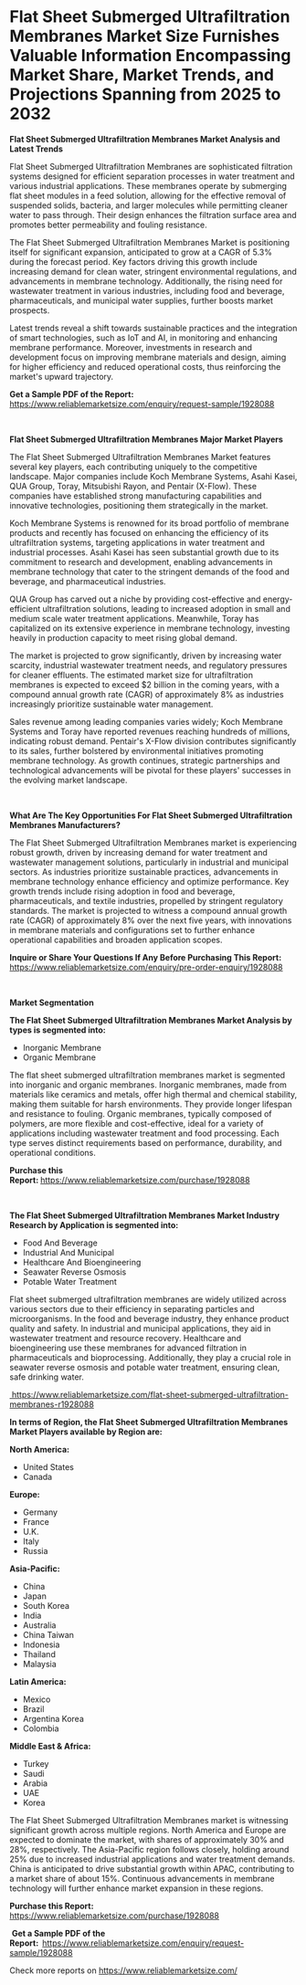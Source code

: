 <p><h1>Flat Sheet Submerged Ultrafiltration Membranes Market Size Furnishes Valuable Information Encompassing Market Share, Market Trends, and Projections Spanning from 2025 to 2032</h1></p><p><strong>Flat Sheet Submerged Ultrafiltration Membranes Market Analysis and Latest Trends</strong></p>
<p><p>Flat Sheet Submerged Ultrafiltration Membranes are sophisticated filtration systems designed for efficient separation processes in water treatment and various industrial applications. These membranes operate by submerging flat sheet modules in a feed solution, allowing for the effective removal of suspended solids, bacteria, and larger molecules while permitting cleaner water to pass through. Their design enhances the filtration surface area and promotes better permeability and fouling resistance.</p><p>The Flat Sheet Submerged Ultrafiltration Membranes Market is positioning itself for significant expansion, anticipated to grow at a CAGR of 5.3% during the forecast period. Key factors driving this growth include increasing demand for clean water, stringent environmental regulations, and advancements in membrane technology. Additionally, the rising need for wastewater treatment in various industries, including food and beverage, pharmaceuticals, and municipal water supplies, further boosts market prospects. </p><p>Latest trends reveal a shift towards sustainable practices and the integration of smart technologies, such as IoT and AI, in monitoring and enhancing membrane performance. Moreover, investments in research and development focus on improving membrane materials and design, aiming for higher efficiency and reduced operational costs, thus reinforcing the market's upward trajectory.</p></p>
<p><strong>Get a Sample PDF of the Report:&nbsp;</strong> <a href="https://www.reliablemarketsize.com/enquiry/request-sample/1928088?utm_campaign=2457&utm_medium=2&utm_source=Github&utm_content=ia&utm_term=29032025&utm_id=flat-sheet-submerged-ultrafiltration-membranes">https://www.reliablemarketsize.com/enquiry/request-sample/1928088</a></p>
<p>&nbsp;</p>
<p><strong>Flat Sheet Submerged Ultrafiltration Membranes Major Market Players</strong></p>
<p><p>The Flat Sheet Submerged Ultrafiltration Membranes Market features several key players, each contributing uniquely to the competitive landscape. Major companies include Koch Membrane Systems, Asahi Kasei, QUA Group, Toray, Mitsubishi Rayon, and Pentair (X-Flow). These companies have established strong manufacturing capabilities and innovative technologies, positioning them strategically in the market.</p><p>Koch Membrane Systems is renowned for its broad portfolio of membrane products and recently has focused on enhancing the efficiency of its ultrafiltration systems, targeting applications in water treatment and industrial processes. Asahi Kasei has seen substantial growth due to its commitment to research and development, enabling advancements in membrane technology that cater to the stringent demands of the food and beverage, and pharmaceutical industries.</p><p>QUA Group has carved out a niche by providing cost-effective and energy-efficient ultrafiltration solutions, leading to increased adoption in small and medium scale water treatment applications. Meanwhile, Toray has capitalized on its extensive experience in membrane technology, investing heavily in production capacity to meet rising global demand.</p><p>The market is projected to grow significantly, driven by increasing water scarcity, industrial wastewater treatment needs, and regulatory pressures for cleaner effluents. The estimated market size for ultrafiltration membranes is expected to exceed $2 billion in the coming years, with a compound annual growth rate (CAGR) of approximately 8% as industries increasingly prioritize sustainable water management.</p><p>Sales revenue among leading companies varies widely; Koch Membrane Systems and Toray have reported revenues reaching hundreds of millions, indicating robust demand. Pentair's X-Flow division contributes significantly to its sales, further bolstered by environmental initiatives promoting membrane technology. As growth continues, strategic partnerships and technological advancements will be pivotal for these players' successes in the evolving market landscape.</p></p>
<p>&nbsp;</p>
<p><strong>What Are The Key Opportunities For Flat Sheet Submerged Ultrafiltration Membranes Manufacturers?</strong></p>
<p><p>The Flat Sheet Submerged Ultrafiltration Membranes market is experiencing robust growth, driven by increasing demand for water treatment and wastewater management solutions, particularly in industrial and municipal sectors. As industries prioritize sustainable practices, advancements in membrane technology enhance efficiency and optimize performance. Key growth trends include rising adoption in food and beverage, pharmaceuticals, and textile industries, propelled by stringent regulatory standards. The market is projected to witness a compound annual growth rate (CAGR) of approximately 8% over the next five years, with innovations in membrane materials and configurations set to further enhance operational capabilities and broaden application scopes.</p></p>
<p><strong>Inquire or Share Your Questions If Any Before Purchasing This Report:</strong> <a href="https://www.reliablemarketsize.com/enquiry/pre-order-enquiry/1928088?utm_campaign=2457&utm_medium=2&utm_source=Github&utm_content=ia&utm_term=29032025&utm_id=flat-sheet-submerged-ultrafiltration-membranes">https://www.reliablemarketsize.com/enquiry/pre-order-enquiry/1928088</a></p>
<p>&nbsp;</p>
<p><strong>Market Segmentation</strong></p>
<p><strong>The Flat Sheet Submerged Ultrafiltration Membranes Market Analysis by types is segmented into:</strong></p>
<p><ul><li>Inorganic Membrane</li><li>Organic Membrane</li></ul></p>
<p><p>The flat sheet submerged ultrafiltration membranes market is segmented into inorganic and organic membranes. Inorganic membranes, made from materials like ceramics and metals, offer high thermal and chemical stability, making them suitable for harsh environments. They provide longer lifespan and resistance to fouling. Organic membranes, typically composed of polymers, are more flexible and cost-effective, ideal for a variety of applications including wastewater treatment and food processing. Each type serves distinct requirements based on performance, durability, and operational conditions.</p></p>
<p><strong>Purchase this Report:&nbsp;</strong><a href="https://www.reliablemarketsize.com/purchase/1928088?utm_campaign=2457&utm_medium=2&utm_source=Github&utm_content=ia&utm_term=29032025&utm_id=flat-sheet-submerged-ultrafiltration-membranes">https://www.reliablemarketsize.com/purchase/1928088</a></p>
<p>&nbsp;</p>
<p><strong>The Flat Sheet Submerged Ultrafiltration Membranes Market Industry Research by Application is segmented into:</strong></p>
<p><ul><li>Food And Beverage</li><li>Industrial And Municipal</li><li>Healthcare And Bioengineering</li><li>Seawater Reverse Osmosis</li><li>Potable Water Treatment</li></ul></p>
<p><p>Flat sheet submerged ultrafiltration membranes are widely utilized across various sectors due to their efficiency in separating particles and microorganisms. In the food and beverage industry, they enhance product quality and safety. In industrial and municipal applications, they aid in wastewater treatment and resource recovery. Healthcare and bioengineering use these membranes for advanced filtration in pharmaceuticals and bioprocessing. Additionally, they play a crucial role in seawater reverse osmosis and potable water treatment, ensuring clean, safe drinking water.</p></p>
<p><a href="https://www.reliablemarketsize.com/flat-sheet-submerged-ultrafiltration-membranes-r1928088?utm_campaign=2457&utm_medium=2&utm_source=Github&utm_content=ia&utm_term=29032025&utm_id=flat-sheet-submerged-ultrafiltration-membranes">&nbsp;https://www.reliablemarketsize.com/flat-sheet-submerged-ultrafiltration-membranes-r1928088</a></p>
<p><strong>In terms of Region, the Flat Sheet Submerged Ultrafiltration Membranes Market Players available by Region are:</strong></p>
<p>
    <p> <strong> North America: </strong>
        <ul>
            <li>United States</li>
            <li>Canada</li>
        </ul>
        </p> 
    <p> <strong> Europe: </strong>
        <ul>
            <li>Germany</li>
            <li>France</li>
            <li>U.K.</li>
            <li>Italy</li>
            <li>Russia</li>
        </ul>
        </p> 
    <p> <strong> Asia-Pacific: </strong>
        <ul>
            <li>China</li>
            <li>Japan</li>
            <li>South Korea</li>
            <li>India</li>
            <li>Australia</li>
            <li>China Taiwan</li>
            <li>Indonesia</li>
            <li>Thailand</li>
            <li>Malaysia</li>
        </ul>
        </p> 
    <p> <strong> Latin America: </strong>
        <ul>
            <li>Mexico</li>
            <li>Brazil</li>
            <li>Argentina Korea</li>
            <li>Colombia</li>
        </ul>
        </p> 
    <p> <strong> Middle East & Africa: </strong>
        <ul>
            <li>Turkey</li>
            <li>Saudi</li>
            <li>Arabia</li>
            <li>UAE</li>
            <li>Korea</li>
        </ul>
    </p>
    </p>
<p><p>The Flat Sheet Submerged Ultrafiltration Membranes market is witnessing significant growth across multiple regions. North America and Europe are expected to dominate the market, with shares of approximately 30% and 28%, respectively. The Asia-Pacific region follows closely, holding around 25% due to increased industrial applications and water treatment demands. China is anticipated to drive substantial growth within APAC, contributing to a market share of about 15%. Continuous advancements in membrane technology will further enhance market expansion in these regions.</p></p>
<p><strong>Purchase this Report: </strong><a href="https://www.reliablemarketsize.com/purchase/1928088?utm_campaign=2457&utm_medium=2&utm_source=Github&utm_content=ia&utm_term=29032025&utm_id=flat-sheet-submerged-ultrafiltration-membranes">https://www.reliablemarketsize.com/purchase/1928088</a></p>
<p>&nbsp;<strong>Get a Sample PDF of the Report:&nbsp;&nbsp;</strong><a href="https://www.reliablemarketsize.com/enquiry/request-sample/1928088?utm_campaign=2457&utm_medium=2&utm_source=Github&utm_content=ia&utm_term=29032025&utm_id=flat-sheet-submerged-ultrafiltration-membranes">https://www.reliablemarketsize.com/enquiry/request-sample/1928088</a></p>
<p><strong></strong></p>
<p>Check more reports on <a href="https://www.reliablemarketsize.com/?utm_campaign=2457&utm_medium=2&utm_source=Github&utm_content=ia&utm_term=29032025&utm_id=flat-sheet-submerged-ultrafiltration-membranes">https://www.reliablemarketsize.com/</a></p>